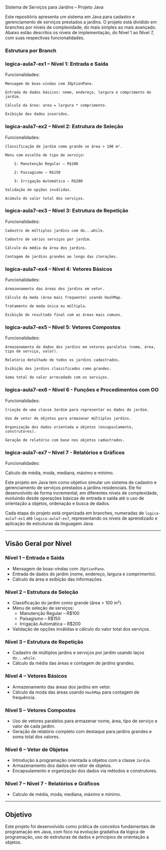 Sistema de Serviços para Jardins – Projeto Java

Este repositório apresenta um sistema em Java para cadastro e gerenciamento de serviços prestados a jardins. O projeto está dividido em branches por níveis de complexidade, do mais simples ao mais avançado. Abaixo estão descritos os níveis de implementação, do Nível 1 ao Nível 7, com suas respectivas funcionalidades.

### Estrutura por Branch

### logica-aula7-ex1 – Nível 1: Entrada e Saída
Funcionalidades:

    Mensagem de boas-vindas com JOptionPane.

    Entrada de dados básicos: nome, endereço, largura e comprimento do jardim.

    Cálculo da área: area = largura * comprimento.

    Exibição dos dados inseridos.

### logica-aula7-ex2 – Nível 2: Estrutura de Seleção
Funcionalidades:

    Classificação de jardim como grande se área > 100 m².

    Menu com escolha de tipo de serviço:

        1: Manutenção Regular – R$100

        2: Paisagismo – R$150

        3: Irrigação Automática – R$200

    Validação de opções inválidas.

    Acúmulo do valor total dos serviços.

### logica-aula7-ex3 – Nível 3: Estrutura de Repetição
Funcionalidades:

    Cadastro de múltiplos jardins com do...while.

    Cadastro de vários serviços por jardim.

    Cálculo da média da área dos jardins.

    Contagem de jardins grandes ao longo das iterações.

### logica-aula7-ex4 – Nível 4: Vetores Básicos
Funcionalidades:

    Armazenamento das áreas dos jardins em vetor.

    Cálculo da moda (área mais frequente) usando HashMap.

    Tratamento de moda única ou múltipla.

    Exibição do resultado final com as áreas mais comuns.

### logica-aula7-ex5 – Nível 5: Vetores Compostos
Funcionalidades:

    Armazenamento de dados dos jardins em vetores paralelos (nome, área, tipo de serviço, valor).

    Relatório detalhado de todos os jardins cadastrados.

    Exibição dos jardins classificados como grandes.

    Soma total do valor arrecadado com os serviços.

### logica-aula7-ex6 – Nível 6 - Funções e Procedimentos com OO
Funcionalidades:

    Criação de uma classe Jardim para representar os dados do jardim.

    Uso de vetor de objetos para armazenar múltiplos jardins.

    Organização dos dados orientada a objetos (encapsulamento, construtores).

    Geração de relatório com base nos objetos cadastrados.

### logica-aula7-ex7 – Nível 7 - Relatórios e Gráficos
Funcionalidades:

   Calculo de média, moda, mediana, máximo e mínimo.
   
Este projeto em Java tem como objetivo simular um sistema de cadastro e gerenciamento de serviços prestados a jardins residenciais. Ele foi desenvolvido de forma incremental, em diferentes níveis de complexidade, evoluindo desde operações básicas de entrada e saída até o uso de orientação a objetos, ordenação e busca de dados.

Cada etapa do projeto está organizada em branches, numeradas de `logica-aula7-ex1` até `logica-aula7-ex7`, representando os níveis de aprendizado e aplicação de estruturas da linguagem Java.

---

## Visão Geral por Nível

### Nível 1 – Entrada e Saída
- Mensagem de boas-vindas com `JOptionPane`.
- Entrada de dados do jardim (nome, endereço, largura e comprimento).
- Cálculo da área e exibição das informações.

### Nível 2 – Estrutura de Seleção
- Classificação do jardim como grande (área > 100 m²).
- Menu de seleção de serviços:
  - Manutenção Regular – R$100
  - Paisagismo – R$150
  - Irrigação Automática – R$200
- Validação de opções inválidas e cálculo do valor total dos serviços.

### Nível 3 – Estrutura de Repetição
- Cadastro de múltiplos jardins e serviços por jardim usando laços `do...while`.
- Cálculo da média das áreas e contagem de jardins grandes.

### Nível 4 – Vetores Básicos
- Armazenamento das áreas dos jardins em vetor.
- Cálculo da moda das áreas usando `HashMap` para contagem de frequência.

### Nível 5 – Vetores Compostos
- Uso de vetores paralelos para armazenar nome, área, tipo de serviço e valor de cada jardim.
- Geração de relatório completo com destaque para jardins grandes e soma total dos valores.

### Nível 6 – Vetor de Objetos
- Introdução à programação orientada a objetos com a classe `Jardim`.
- Armazenamento dos dados em vetor de objetos.
- Encapsulamento e organização dos dados via métodos e construtores.

### Nível 7 – Nível 7 - Relatórios e Gráficos
- Calculo de média, moda, mediana, máximo e mínimo.
---

## Objetivo 
Este projeto foi desenvolvido como prática de conceitos fundamentais de programação em Java, com foco na evolução gradativa da lógica de programação, uso de estruturas de dados e princípios de orientação a objetos.
